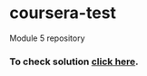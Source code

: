 # coursera-test
Module 5 repository
### To check solution [click here](https://aashishn19.github.io/coursera-test/module5-solution/).
